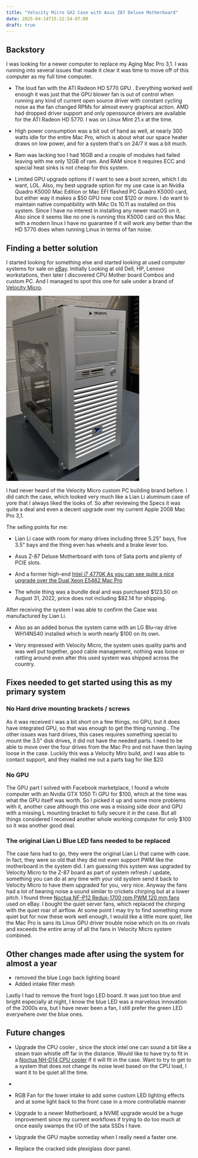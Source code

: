 ```yaml
---
title: "Velocity Micro GX2 Case with Asus Z87 Deluxe Motherboard"
date: 2025-04-14T15:22:54-07:00
draft: true
---
```


## Backstory

I was looking for a newer computer to replace my Aging Mac Pro 3,1. I was running into several issues that made it clear it was time to move off of this computer as my full time computer.

- The loud fan  with the ATI Radeon HD 5770 GPU . Everything worked well enough it was just that  the GPU blower fan is out of control when running any kind of current open source driver with constant cycling noise as the fan changed RPMs for almost every graphical action.  AMD had dropped driver support and only opensource drivers are available for the ATI Radeon HD 5770. I was on Linux Mint 21.x at the time. 

- High power consumption was a bit out of hand as well, at nearly 300 watts idle for the entire Mac Pro, which is about what our space heater draws on low power, and for a system that's on 24/7 it was a bit much.

- Ram was lacking too I had 16GB and a couple of modules had failed leaving with me only 12GB of ram. And RAM since it requires ECC and special heat sinks is not cheap for this system.

- Limited GPU upgrade options if I want to see a boot screen, which I do want, LOL. Also, my best upgrade option for my use case is an Nvidia Quadro K5000 Mac Edition or  Mac EFI flashed PC Quadro K5000 card, but either way it makes a $50 GPU now cost $120 or more. I do want to maintain native compatibility with MAc Os 10.11 as installed on this system. Since I have no interest in installing any newer macOS  on it. Also since it seems like no one is running this K5000 card on this Mac with a modern linux I have no guarantee if it will work any better than the HD 5770 does when running Linux in terms of fan noise. 

## Finding a better solution

I started looking for something else and started looking at used computer systems for sale on [eBay](https://www.ebay.com). Initially Looking at old Dell, HP, Lenovo workstations, then later I discovered CPU Mother board Combos and custom PC.  And I managed to spot this one for sale under a brand of  [Velocity Micro](https://velocitymicro.com/). 
    
   ![Photo from eBay Listing](velocityMicoeBayPhoto.jpg)

I had never heard of the Velocity Micro custom PC building brand before. I did catch the case, which looked very much like a Lian Li aluminum case of yore that I always liked the looks of. So after reviewing the Specs it was quite a deal and even a decent upgrade over my current Apple 2008 Mac Pro 3,1.  

The selling points for me:

-  Lian Li case with room for many drives including three 5.25" bays, five 3.5" bays and the thing even has wheels and a brake lever too.

- Asus Z-87 Deluxe Motherboard with tons of Sata ports and plenty of PCIE slots.

- And a former high-end [Intel i7 4770K As you can see quite a nice upgrade over the Dual Xeon E5462 Mac Pro](https://www.cpubenchmark.net/compare/1919vs1237.2/Intel-i7-4770K-vs-Intel-Xeon-E5462)

- The whole thing was a bundle deal and was purchased $123.50 on August 31, 2022, price does not including $82.14 for shipping.

After receiving the system I was able to confirm the Case was manufactured by Lian Li.

- Also as an added bonus the system came with an LG Blu-ray  drive WH14NS40 installed which is worth nearly $100 on its own. 

- Very impressed with Velocity Micro, the system uses quality parts and was well put together, good cable management, nothing was loose or rattling around even after this used system was shipped across the country.

## Fixes needed to get started using this as my primary system

### No Hard drive mounting brackets / screws

As it was received I was a bit short on a few things, no GPU, but it does have integrated GPU, so that was enough to get the thing running . The other  issues was hard drives, this cases requires something special to mount the 3.5" disk drives, it did not have the needed parts. I need to be able to move over the four drives from the Mac Pro and not have then laying loose in the case. Luckily this was a Velocity Miro build, and I was able to contact support, and they mailed me out a parts bag for like $20

### No GPU

The GPU part I solved with Facebook marketplace, I found a whole computer with an Nvidia GTX 1050 Ti GPU for $100, which at the time was what the GPU itself was worth. So I picked it up and some more problems with it, another case although this one was a missing side door and GPU with a missing L mounting bracket to fully secure it in the case. But all things considered I received another whole working computer for only $100 so it was another good deal.

### The original Lian Li Blue LED fans needed to be replaced 

The case fans had to go, they were the original Lian Li that came with case.  In fact, they were so old that they did not even support PWM like the motherboard in the system did. I am guessing this system was upgraded by Velocity Micro to the Z-87 board as part of system refresh / update, something you can do at any time with your old system send it back to Velocity Micro to have them upgraded for you, very nice. Anyway the fans had a lot of bearing noise a sound similar to crickets chirping but at a lower pitch. I found three [Noctua NF-P12 Redux-1700 rpm PWM 120 mm  fans](https://noctua.at/en/nf-p12-redux-1700-pwm) used on eBay. I bought the quiet server fans, which replaced the chirping with the quiet roar of airflow. At some point I may try to find something more quiet but for now these work well enough, I would like a little more quiet, like the Mac Pro is sans its Linux GPU driver trouble noise which on its on rivals and exceeds the entire array of all the fans in Velocity Micro system combined.


## Other changes made after using the system for almost a year

- removed the blue Logo back lighting board
- Added intake filter mesh

Lastly I had to remove the front logo LED board. It was just too blue  and bright especially at night, I know the blue LED was a marvelous innovation of the 2000s era, but I have never been a fan, I still prefer the green LED everywhere over the blue ones.

## Future changes

- Upgrade the CPU cooler , since the stock intel one can sound a bit like a steam train whistle off far in the distance. Would like to have try to fit in a [Noctua NH-D14 CPU cooler](https://noctua.at/en/nh-d14) if it will fit in the case. Want to try to get to a system that does not change its noise level based on the CPU load, I want it to be quiet all the time.
- 
- RGB Fan for the lower intake to add some custom LED lighting effects and at some light back to the front case in a more controllable manner

- Upgrade to a newer Motherboard, a NVME upgrade would be a huge improvement since my current workflows if trying to do too much at once easily swamps the I/O of the sata SSDs I have.

- Upgrade the GPU maybe someday when I really need a faster one.

- Replace the cracked side plexiglass door panel. 
